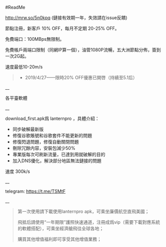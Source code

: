 #ReadMe

http://mrw.so/5n0kpq  (鏈接有效期一年，失效請在issue反饋)

節點注冊，新客戶 10% OFF，每月不定期 20-25% OFF。

免費端口：100MBps無限制。

免費帳戶兩端口限制（同網IP算一個），油管1080P流暢，五大洲節點分佈，簽到一次2G起。

速度最低10-20m/s



> - 2019/4/27——限時20% OFF優惠已開啓（持續至5.1后）

__

各平臺軟體

__

download_first.apk爲 lanternpro ，具體介紹：

- 同步破解最新版
- 修復谷歌賬號和谷歌套件不能更新的問題
- 修復閃退問題，修復自動關閉問題
- 刪除冗餘内容，安裝包減少50%
- 專業版每次可刷新流量，已達到用就破解的目的
- 加入DNS優化，解決部分地區無法鏈接的問題

速度 300k/s

__

telegram: https://t.me/TSMtF

__

> 第一次使用請下載使用lanternpro apk，可乘坐廉價航空直飛美國；
>
> 飛抵后請使用“一年期限”護照快速通道，注冊成爲vip（需要下載對應系統的軟體搭配），可乘坐經濟艙飛往全球各地；
>
> 購買其他增值福利即可享受其他增值業務；